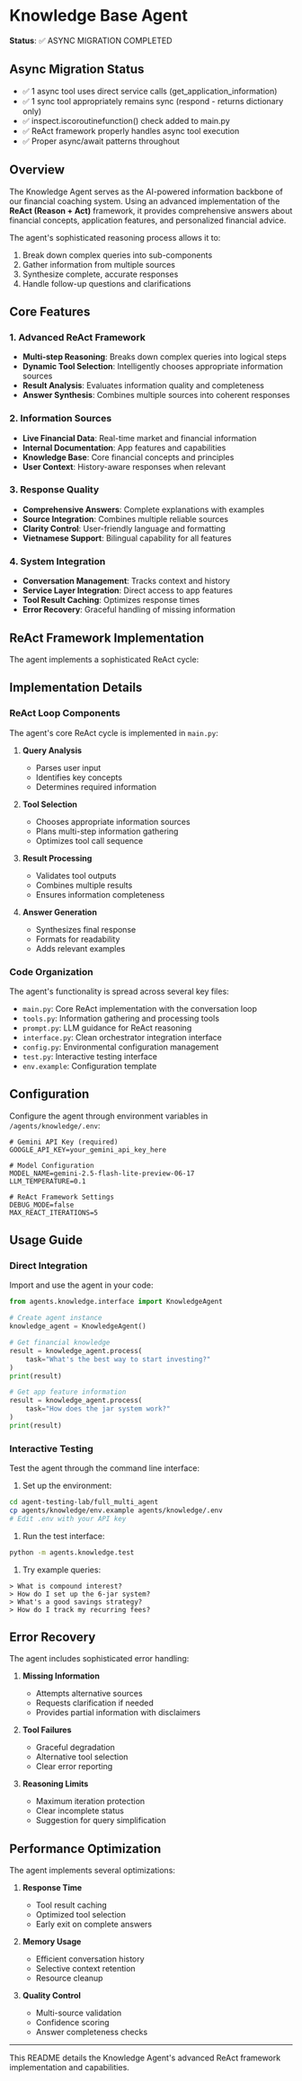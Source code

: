 # Knowledge Base Agent

**Status**: ✅ ASYNC MIGRATION COMPLETED

## Async Migration Status
- ✅ 1 async tool uses direct service calls (get_application_information)  
- ✅ 1 sync tool appropriately remains sync (respond - returns dictionary only)
- ✅ inspect.iscoroutinefunction() check added to main.py
- ✅ ReAct framework properly handles async tool execution
- ✅ Proper async/await patterns throughout

## Overview

The Knowledge Agent serves as the AI-powered information backbone of our financial coaching system. Using an advanced implementation of the **ReAct (Reason + Act)** framework, it provides comprehensive answers about financial concepts, application features, and personalized financial advice. 

The agent's sophisticated reasoning process allows it to:
1. Break down complex queries into sub-components
2. Gather information from multiple sources
3. Synthesize complete, accurate responses
4. Handle follow-up questions and clarifications

## Core Features

### 1. Advanced ReAct Framework
- **Multi-step Reasoning**: Breaks down complex queries into logical steps
- **Dynamic Tool Selection**: Intelligently chooses appropriate information sources
- **Result Analysis**: Evaluates information quality and completeness
- **Answer Synthesis**: Combines multiple sources into coherent responses

### 2. Information Sources
- **Live Financial Data**: Real-time market and financial information
- **Internal Documentation**: App features and capabilities
- **Knowledge Base**: Core financial concepts and principles
- **User Context**: History-aware responses when relevant

### 3. Response Quality
- **Comprehensive Answers**: Complete explanations with examples
- **Source Integration**: Combines multiple reliable sources
- **Clarity Control**: User-friendly language and formatting
- **Vietnamese Support**: Bilingual capability for all features

### 4. System Integration
- **Conversation Management**: Tracks context and history
- **Service Layer Integration**: Direct access to app features
- **Tool Result Caching**: Optimizes response times
- **Error Recovery**: Graceful handling of missing information

## ReAct Framework Implementation

The agent implements a sophisticated ReAct cycle:

## Implementation Details

### ReAct Loop Components

The agent's core ReAct cycle is implemented in `main.py`:

1. **Query Analysis**
   - Parses user input
   - Identifies key concepts
   - Determines required information

2. **Tool Selection**
   - Chooses appropriate information sources
   - Plans multi-step information gathering
   - Optimizes tool call sequence

3. **Result Processing**
   - Validates tool outputs
   - Combines multiple results
   - Ensures information completeness

4. **Answer Generation**
   - Synthesizes final response
   - Formats for readability
   - Adds relevant examples

### Code Organization

The agent's functionality is spread across several key files:

- `main.py`: Core ReAct implementation with the conversation loop
- `tools.py`: Information gathering and processing tools
- `prompt.py`: LLM guidance for ReAct reasoning
- `interface.py`: Clean orchestrator integration interface
- `config.py`: Environmental configuration management
- `test.py`: Interactive testing interface
- `env.example`: Configuration template

## Configuration

Configure the agent through environment variables in `/agents/knowledge/.env`:

```env
# Gemini API Key (required)
GOOGLE_API_KEY=your_gemini_api_key_here

# Model Configuration
MODEL_NAME=gemini-2.5-flash-lite-preview-06-17
LLM_TEMPERATURE=0.1

# ReAct Framework Settings
DEBUG_MODE=false
MAX_REACT_ITERATIONS=5
```

## Usage Guide

### Direct Integration

Import and use the agent in your code:

```python
from agents.knowledge.interface import KnowledgeAgent

# Create agent instance
knowledge_agent = KnowledgeAgent()

# Get financial knowledge
result = knowledge_agent.process(
    task="What's the best way to start investing?"
)
print(result)

# Get app feature information
result = knowledge_agent.process(
    task="How does the jar system work?"
)
print(result)
```

### Interactive Testing

Test the agent through the command line interface:

1. Set up the environment:

```bash
cd agent-testing-lab/full_multi_agent
cp agents/knowledge/env.example agents/knowledge/.env
# Edit .env with your API key
```

1. Run the test interface:

```bash
python -m agents.knowledge.test
```

1. Try example queries:

```text
> What is compound interest?
> How do I set up the 6-jar system?
> What's a good savings strategy?
> How do I track my recurring fees?
```

## Error Recovery

The agent includes sophisticated error handling:

1. **Missing Information**
   - Attempts alternative sources
   - Requests clarification if needed
   - Provides partial information with disclaimers

2. **Tool Failures**
   - Graceful degradation
   - Alternative tool selection
   - Clear error reporting

3. **Reasoning Limits**
   - Maximum iteration protection
   - Clear incomplete status
   - Suggestion for query simplification

## Performance Optimization

The agent implements several optimizations:

1. **Response Time**
   - Tool result caching
   - Optimized tool selection
   - Early exit on complete answers

2. **Memory Usage**
   - Efficient conversation history
   - Selective context retention
   - Resource cleanup

3. **Quality Control**
   - Multi-source validation
   - Confidence scoring
   - Answer completeness checks

---
This README details the Knowledge Agent's advanced ReAct framework implementation and capabilities.

